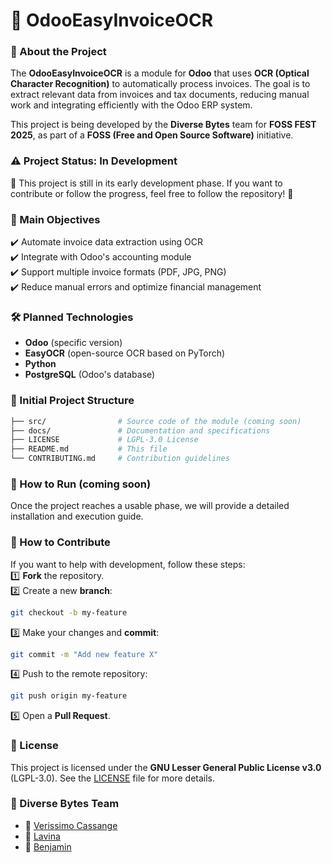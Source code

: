 # 📄 OdooEasyInvoiceOCR  

### 🚀 About the Project  
The **OdooEasyInvoiceOCR** is a module for **Odoo** that uses **OCR (Optical Character Recognition)** to automatically process invoices. The goal is to extract relevant data from invoices and tax documents, reducing manual work and integrating efficiently with the Odoo ERP system.  

This project is being developed by the **Diverse Bytes** team for **FOSS FEST 2025**, as part of a **FOSS (Free and Open Source Software)** initiative.  

### ⚠️ Project Status: **In Development**  
🚧 This project is still in its early development phase. If you want to contribute or follow the progress, feel free to follow the repository! 🚧  

### 📌 Main Objectives  
✔️ Automate invoice data extraction using OCR  
✔️ Integrate with Odoo's accounting module  
✔️ Support multiple invoice formats (PDF, JPG, PNG)  
✔️ Reduce manual errors and optimize financial management  

### 🛠️ Planned Technologies  
- **Odoo** (specific version)  
- **EasyOCR** (open-source OCR based on PyTorch)  
- **Python**  
- **PostgreSQL** (Odoo's database)  

### 📂 Initial Project Structure  
```bash  
├── src/                # Source code of the module (coming soon)  
├── docs/               # Documentation and specifications  
├── LICENSE             # LGPL-3.0 License  
├── README.md           # This file  
└── CONTRIBUTING.md     # Contribution guidelines  
```

### 🔧 How to Run (coming soon)  
Once the project reaches a usable phase, we will provide a detailed installation and execution guide.  

### 🤝 How to Contribute  
If you want to help with development, follow these steps:  
1️⃣ **Fork** the repository.  
2️⃣ Create a new **branch**:  
   ```bash  
   git checkout -b my-feature  
   ```  
3️⃣ Make your changes and **commit**:  
   ```bash  
   git commit -m "Add new feature X"  
   ```  
4️⃣ Push to the remote repository:  
   ```bash  
   git push origin my-feature  
   ```  
5️⃣ Open a **Pull Request**.  

### 📜 License  
This project is licensed under the **GNU Lesser General Public License v3.0** (LGPL-3.0).
See the [LICENSE](LICENSE) file for more details.

### 📝 Diverse Bytes Team  
- 👤 [Verissimo Cassange](https://github.com/vec21) 
- 👤 [Lavina ](https://github.com/Lavina774) 
- 👤 [Benjamin](https://github.com/)
